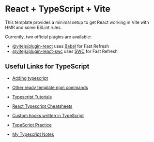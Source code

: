 # React + TypeScript + Vite

This template provides a minimal setup to get React working in Vite with HMR and some ESLint rules.

Currently, two official plugins are available:

- [@vitejs/plugin-react](https://github.com/vitejs/vite-plugin-react/blob/main/packages/plugin-react/README.md) uses [Babel](https://babeljs.io/) for Fast Refresh
- [@vitejs/plugin-react-swc](https://github.com/vitejs/vite-plugin-react-swc) uses [SWC](https://swc.rs/) for Fast Refresh

## Useful Links for TypeScript

- [Adding typescript](https://create-react-app.dev/docs/adding-typescript/)

- [Other ready template npm commands](https://www.npmjs.com/search?q=cra%20--)

- [Typescript Tutorials](https://www.totaltypescript.com/tutorials)

- [React Typescript Cheatsheets](https://react-typescript-cheatsheet.netlify.app/)

- [Custom hooks written in TypeScript](https://usehooks-ts.com/introduction)

- [TypeScript Practice](https://typehero.dev/aot-2023)

- [My Typescript Notes](https://anthonyharold67.github.io/typescript-notes/)